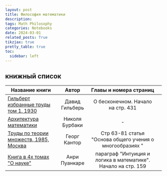 ```yaml
---
layout: post
title: Философия математики
description: 
tags: Math Philosophy
categories: Notebooks
date: 2024-03-01
related_posts: True
tikzjax: true
pretty_table: true
toc:
  sidebar: left
---
```


## книжный список

| Название книги                                               |     Автор      |                    Главы и номера страниц                    |      |
| ------------------------------------------------------------ | :------------: | :----------------------------------------------------------: | :--: |
| [Гильберт избранные труды том 1. 1930](https://sirenexcelsior.github.io/assets/pdf/master_phi/Давид%20Гильберь.%20О%20бесконечном.%20Гильберт%20избранные%20труды%20том%201.pdf) | Давид Гильберь |              О бесконечном. Начало на стр. 431               |      |
| [Архитектура математики](https://sirenexcelsior.github.io/assets/pdf/master_phi/Николя%20Бурбаки.%20Архитектура%20математики.pdf) | Николя Бурбаки |                              -                               |      |
| [Труды по теории множеств, 1985, Москва](https://sirenexcelsior.github.io/assets/pdf/master_phi/Г.%20Кантор%2C%20книга%20%22Теория%20множеств%22%2C%201985%2C%20Москва.pdf) |  Георг Кантор  |   Стр 63-81 статья "Основа общего учения о многообразиях "   |      |
| [Книга в 4х томах "О науке"](https://sirenexcelsior.github.io/assets/pdf/master_phi/Анри%20Пуанкаре%2C%20книга%20в%204х%20томах%20О%20науке.pdf) | Анри Пуанкаре  | параграф "Интуиция и логика в математике". Начало на стр. 159 |      |

